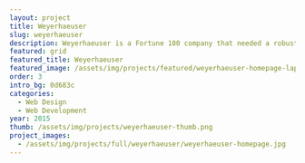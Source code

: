 ```yaml
---
layout: project
title: Weyerhaeuser
slug: weyerhaeuser
description: Weyerhaeuser is a Fortune 100 company that needed a robust and functional content management system that allowed them to manage the many different arms of their business. I've work very closely with them over the past 2 years in the design and development of their site. 
featured: grid
featured_title: Weyerhaeuser
featured_image: /assets/img/projects/featured/weyerhaeuser-homepage-laptop.png
order: 3
intro_bg: 0d683c
categories: 
  - Web Design
  - Web Development
year: 2015
thumb: /assets/img/projects/weyerhaeuser-thumb.png
project_images:
  - /assets/img/projects/full/weyerhaeuser/weyerhaeuser-homepage.jpg
---
```



